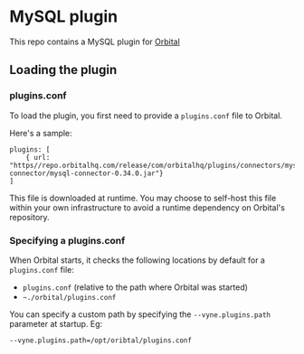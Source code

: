 # MySQL plugin

This repo contains a MySQL plugin for [Orbital](https://orbitalhq.com)

## Loading the plugin

### plugins.conf

To load the plugin, you first need to provide a `plugins.conf` file to Orbital.

Here's a sample:

```hocon
plugins: [
    { url: "https//repo.orbitalhq.com/release/com/orbitalhq/plugins/connectors/mysql-connector/mysql-connector-0.34.0.jar"}
]
```

This file is downloaded at runtime. You may choose to self-host this file within your own infrastructure
to avoid a runtime dependency on Orbital's repository.

 ### Specifying a plugins.conf
When Orbital starts, it checks the following locations by default for a `plugins.conf` file:

 - `plugins.conf` (relative to the path where Orbital was started)
 - `~./orbital/plugins.conf`

You can specify a custom path by specifying the `--vyne.plugins.path` parameter at startup. Eg:

```
--vyne.plugins.path=/opt/oribtal/plugins.conf
```

